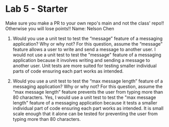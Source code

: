 # Lab 5 - Starter
Make sure you make a PR to your own repo's main and not the class' repo!! Otherwise you will lose points!!
Name: Nelson Chen

1) Would you use a unit test to test the “message” feature of a messaging application? Why or why not? For this question, assume the “message” feature allows a user to write and send a message to another user.
I would not use a unit test to test the "message" feature of a messaging application because it involves writing and sending a message to another user. Unit tests are more suited for testing smaller individual parts of code ensuring each part works as intended.

2) Would you use a unit test to test the “max message length” feature of a messaging application? Why or why not? For this question, assume the “max message length” feature prevents the user from typing more than 80 characters.
Yes, I would use a unit test to test the "max message length" feature of a messaging application because it tests a smaller individual part of code ensuring each part works as intended. It is small scale enough that it alone can be tested for preventing the user from typing more than 80 characters.
